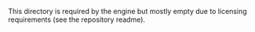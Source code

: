 This directory is required by the engine but mostly empty due to licensing requirements (see the repository readme).
